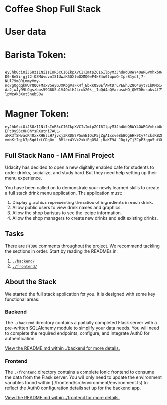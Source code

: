 # Coffee Shop Full Stack

# User data

# Barista Token:

```

eyJhbGciOiJSUzI1NiIsInR5cCI6IkpXVCIsImtpZCI6IlpyM3JhdWdQRWY4OWRGVmhxb0c2RiJ9.eyJpc3MiOiJodHRwczovL2Rldi05ZzBsdi05OC51cy5hdXRoMC5jb20vIiwic3ViIjoiYXV0aDB8NjBmZjc4YWEwZjg2NjQwMDY5MmIxMzllIiwiYXVkIjoiZHJpbmtlciIsImlhdCI6MTYyNzM1NTM0NCwiZXhwIjoxNjI3MzYyNTQ0LCJhenAiOiIxRk5RTjdMU2ZWNVlrTkI2eE01RmFpQmhXWXNGVHQ0NyIsInNjb3BlIjoiIiwicGVybWlzc2lvbnMiOlsiZ2V0OmRyaW5rcy1kZXRhaWwiXX0.SumknZEB5JRR_eR8L-D0-Be5i-gjt2-QZMWvqvnISIUwaK5GXlwOXMQGwP4kE4u0tupwO-IprB1ydlj7-NUl79m8RLmmyVmy-nq7gOgqqkWUYQQQFMsxV5eyGJXKbgVsFK4f_EbxKQS0EfAwtDrLPEEhJZ8O4uyt7IbKMoiczVuuTsS1lo1hhLps8XEo37RsbGyqhsgBgWu9r3Jx1keu9cVmmvxm4HpamQryrk0AvLkjOd_8ah-Aa2jwJy99LOgszbos59G8USu1V4QxlHJLruh20k__IoQd4aQVazuswHO_QWZDHosakv4f7TYkOCrxfdfV-lpWzAk3Xot5nebS0w
```

# Magner Token:

```
eyJhbGciOiJSUzI1NiIsInR5cCI6IkpXVCIsImtpZCI6IlpyM3JhdWdQRWY4OWRGVmhxb0c2RiJ9.eyJpc3MiOiJodHRwczovL2Rldi05ZzBsdi05OC51cy5hdXRoMC5jb20vIiwic3ViIjoiYXV0aDB8NjBmZjc2ZDhjNzI0MDUwMDcxYjU1ZTgwIiwiYXVkIjoiZHJpbmtlciIsImlhdCI6MTYyNzM1NTE3OSwiZXhwIjoxNjI3MzYyMzc5LCJhenAiOiIxRk5RTjdMU2ZWNVlrTkI2eE01RmFpQmhXWXNGVHQ0NyIsInNjb3BlIjoiIiwicGVybWlzc2lvbnMiOlsiZGVsZXRlOmRyaW5rcyIsImdldDpkcmlua3MtZGV0YWlsIiwicGF0Y2g6ZHJpbmtzIiwicG9zdDpkcmlua3MiXX0.T0F1GtNBz7GMlkAxhU8qroHVcKqb0NgzADWrbqE99WH5Qch_BZOofccU8k-EPc0yS6c0H0hYsRXutni7AUL-aMX3fSHvaoK40xxXHElLH7jvxj3KRDWzP5wbEIOxP5jZgA1xsveBbBQg6Hk9Cy74cksKBZLg3AbKOgjMsKn6rG6D3heI3cLovUlCTQzKyXViQsrw5a5fRsyg6Dv4bYSutkaNZsjk3Ql3LGjD7rXMw314a8o-mmbKtIqjk7p5qd1cLCDgOm__BMlcc4YVx2xbiEgO5A_jRaKF9A_JDgiyIjZCpP3qgu5ufGOKj5sXNQckvnilgsJ_oddFcgDhk8EaHA
```

## Full Stack Nano - IAM Final Project

Udacity has decided to open a new digitally enabled cafe for students to order drinks, socialize, and study hard. But they need help setting up their menu experience.

You have been called on to demonstrate your newly learned skills to create a full stack drink menu application. The application must:

1. Display graphics representing the ratios of ingredients in each drink.
2. Allow public users to view drink names and graphics.
3. Allow the shop baristas to see the recipe information.
4. Allow the shop managers to create new drinks and edit existing drinks.

## Tasks

There are `@TODO` comments throughout the project. We recommend tackling the sections in order. Start by reading the READMEs in:

1. [`./backend/`](./backend/README.md)
2. [`./frontend/`](./frontend/README.md)

## About the Stack

We started the full stack application for you. It is designed with some key functional areas:

### Backend

The `./backend` directory contains a partially completed Flask server with a pre-written SQLAlchemy module to simplify your data needs. You will need to complete the required endpoints, configure, and integrate Auth0 for authentication.

[View the README.md within ./backend for more details.](./backend/README.md)

### Frontend

The `./frontend` directory contains a complete Ionic frontend to consume the data from the Flask server. You will only need to update the environment variables found within (./frontend/src/environment/environment.ts) to reflect the Auth0 configuration details set up for the backend app.

[View the README.md within ./frontend for more details.](./frontend/README.md)
